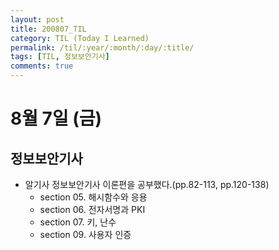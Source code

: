 ```yaml
---
layout: post
title: 200807_TIL
category: TIL (Today I Learned)
permalink: /til/:year/:month/:day/:title/
tags: [TIL, 정보보안기사]
comments: true
---
```

# 8월 7일 (금)

## 정보보안기사
- 알기사 정보보안기사 이론편을 공부했다.(pp.82-113, pp.120-138)
  - section 05. 해시함수와 응용
  - section 06. 전자서명과 PKI
  - section 07. 키, 난수
  - section 09. 사용자 인증
